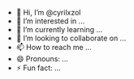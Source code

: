 - 👋 Hi, I’m @cyrilxzol
- 👀 I’m interested in ...
- 🌱 I’m currently learning ...
- 💞️ I’m looking to collaborate on ...
- 📫 How to reach me ...
- 😄 Pronouns: ...
- ⚡ Fun fact: ...

<!---
cyrilxzol/cyrilxzol is a ✨ special ✨ repository because its `README.md` (this file) appears on your GitHub profile.
You can click the Preview link to take a look at your changes.
--->
